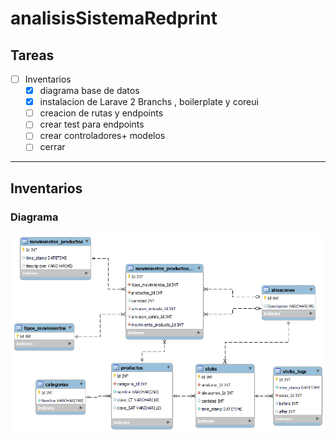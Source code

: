 # analisisSistemaRedprint

## Tareas
- [ ] Inventarios 
  - [x] diagrama base de datos
  - [x] instalacion de Larave 2 Branchs , boilerplate y coreui
  - [ ] creacion de rutas y endpoints  
  - [ ] crear test para endpoints
  - [ ] crear controladores+ modelos
  - [ ] cerrar
-----------
## Inventarios
### Diagrama
![Diagrama Inventarios](https://raw.githubusercontent.com/jcgabourel/analisisSistemaRedprint/main/Diagrama%20Inventario.png)
